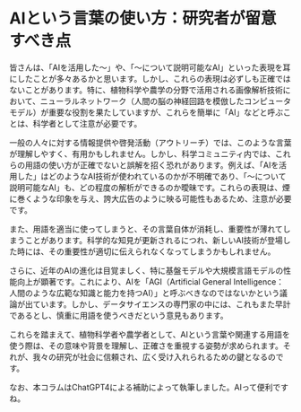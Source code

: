 # AIという言葉の使い方：研究者が留意すべき点
皆さんは、「AIを活用した〜」や、「〜について説明可能なAI」といった表現を耳にしたことが多々あるかと思います。しかし、これらの表現は必ずしも正確ではないことがあります。特に、植物科学や農学の分野で活用される画像解析技術において、ニューラルネットワーク（人間の脳の神経回路を模倣したコンピュータモデル）が重要な役割を果たしていますが、これらを簡単に「AI」などと呼ぶことは、科学者として注意が必要です。

一般の人々に対する情報提供や啓発活動（アウトリーチ）では、このような言葉が理解しやすく、有用かもしれません。しかし、科学コミュニティ内では、これらの用語の使い方が正確でないと誤解を招く恐れがあります。例えば、「AIを活用した」はどのようなAI技術が使われているのかが不明確であり、「〜について説明可能なAI」も、どの程度の解析ができるのか曖昧です。これらの表現は、煙に巻くような印象を与え、誇大広告のように映る可能性もあるため、注意が必要です。

また、用語を適当に使ってしまうと、その言葉自体が消耗し、重要性が薄れてしまうことがあります。科学的な知見が更新されるにつれ、新しいAI技術が登場した時には、その重要性が適切に伝えられなくなってしまうかもしれません。

さらに、近年のAIの進化は目覚ましく、特に基盤モデルや大規模言語モデルの性能向上が顕著です。これにより、AIを「AGI（Artificial General Intelligence：人間のような広範な知識と能力を持つAI）」と呼ぶべきなのではないかという議論が出ています。しかし、データサイエンスの専門家の中には、これもまた早計であるとし、慎重に用語を使うべきだという意見もあります。

これらを踏まえて、植物科学者や農学者として、AIという言葉や関連する用語を使う際は、その意味や背景を理解し、正確さを重視する姿勢が求められます。それが、我々の研究が社会に信頼され、広く受け入れられるための鍵となるのです。

なお、本コラムはChatGPT4による補助によって執筆しました。AIって便利ですね。